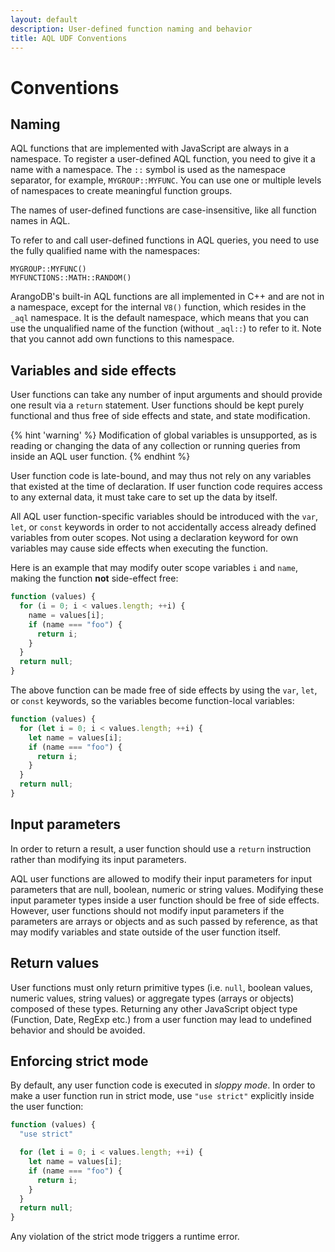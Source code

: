 ```yaml
---
layout: default
description: User-defined function naming and behavior
title: AQL UDF Conventions
---
```

Conventions
===========

Naming
------

AQL functions that are implemented with JavaScript are always in a namespace.
To register a user-defined AQL function, you need to give it a name with a
namespace. The `::` symbol is used as the namespace separator, for example,
`MYGROUP::MYFUNC`. You can use one or multiple levels of namespaces to create
meaningful function groups.

The names of user-defined functions are case-insensitive, like all function
names in AQL.

To refer to and call user-defined functions in AQL queries, you need to use the
fully qualified name with the namespaces:

```aql
MYGROUP::MYFUNC()
MYFUNCTIONS::MATH::RANDOM()
```

ArangoDB's built-in AQL functions are all implemented in C++ and are not in a
namespace, except for the internal `V8()` function, which resides in the `_aql`
namespace. It is the default namespace, which means that you can use the
unqualified name of the function (without `_aql::`) to refer to it. Note that
you cannot add own functions to this namespace.

Variables and side effects
--------------------------

User functions can take any number of input arguments and should
provide one result via a `return` statement. User functions should be kept 
purely functional and thus free of side effects and state, and state modification.

{% hint 'warning' %}
Modification of global variables is unsupported, as is reading or changing
the data of any collection or running queries from inside an AQL user function.
{% endhint %}

User function code is late-bound, and may thus not rely on any variables
that existed at the time of declaration. If user function code requires
access to any external data, it must take care to set up the data by
itself.

All AQL user function-specific variables should be introduced with the `var`,
`let`, or `const` keywords in order to not accidentally access already defined
variables from outer scopes. Not using a declaration keyword for own variables
may cause side effects when executing the function.

Here is an example that may modify outer scope variables `i` and `name`,
making the function **not** side-effect free:

```js
function (values) {
  for (i = 0; i < values.length; ++i) {
    name = values[i];
    if (name === "foo") {
      return i;
    }
  }
  return null;
}
```

The above function can be made free of side effects by using the `var`, `let`,
or `const` keywords, so the variables become function-local variables:

```js
function (values) {
  for (let i = 0; i < values.length; ++i) {
    let name = values[i];
    if (name === "foo") {
      return i;
    }
  }
  return null;
}
```

Input parameters
----------------

In order to return a result, a user function should use a `return` instruction 
rather than modifying its input parameters.

AQL user functions are allowed to modify their input parameters for input 
parameters that are null, boolean, numeric or string values. Modifying these
input parameter types inside a user function should be free of side effects. 
However, user functions should not modify input parameters if the parameters are 
arrays or objects and as such passed by reference, as that may modify variables 
and state outside of the user function itself. 

Return values
-------------

User functions must only return primitive types (i.e. `null`, boolean
values, numeric values, string values) or aggregate types (arrays or
objects) composed of these types.
Returning any other JavaScript object type (Function, Date, RegExp etc.) from
a user function may lead to undefined behavior and should be avoided.

Enforcing strict mode
---------------------

By default, any user function code is executed in *sloppy mode*. In order to
make a user function run in strict mode, use `"use strict"` explicitly inside
the user function:

```js
function (values) {
  "use strict"

  for (let i = 0; i < values.length; ++i) {
    let name = values[i];
    if (name === "foo") {
      return i;
    }
  }
  return null;
}
```

Any violation of the strict mode triggers a runtime error.
